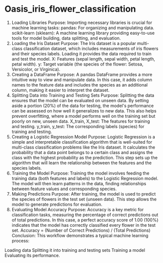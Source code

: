 # Oasis_iris_flower_classification
1. Loading Libraries
Purpose: Importing necessary libraries is crucial for machine learning tasks:
pandas: For organizing and manipulating data.
scikit-learn (sklearn): A machine learning library providing easy-to-use tools for model building, data splitting, and evaluation.
2. Loading the Iris Dataset
Purpose: The Iris dataset is a popular multi-class classification dataset, which includes measurements of iris flowers and their species labels. Loading it provides the data required to train and test the model.
X: Features (sepal length, sepal width, petal length, petal width).
y: Target variable (the species of the flower: Setosa, Versicolor, or Virginica).
3. Creating a DataFrame
Purpose: A pandas DataFrame provides a more intuitive way to view and manipulate data. In this case, it adds column names to the feature data and includes the species as an additional column, making it easier to interpret the dataset.
4. Splitting Data into Training and Testing Sets
Purpose: Splitting the data ensures that the model can be evaluated on unseen data. By setting aside a portion (20%) of the data for testing, the model's performance can be assessed on how well it generalizes to new data. This also helps prevent overfitting, where a model performs well on the training set but poorly on new, unseen data.
X_train, X_test: The features for training and testing.
y_train, y_test: The corresponding labels (species) for training and testing.
5. Creating a Logistic Regression Model
Purpose: Logistic Regression is a simple and interpretable classification algorithm that is well-suited for multi-class classification problems like the Iris dataset. It calculates the probability that a data point belongs to a certain class and assigns the class with the highest probability as the prediction.
This step sets up the algorithm that will learn the relationship between the features and the species labels.
6. Training the Model
Purpose: Training the model involves feeding the training data (both features and labels) to the Logistic Regression model. The model will then learn patterns in the data, finding relationships between feature values and corresponding species.
7. Making Predictions
Purpose: After training, the model is used to predict the species of flowers in the test set (unseen data). This step allows the model to generate predictions for evaluation.
8. Evaluating Model Accuracy
Purpose: Accuracy is a key metric for classification tasks, measuring the percentage of correct predictions out of total predictions. In this case, a perfect accuracy score of 1.00 (100%) indicates that the model has correctly classified every flower in the test set.
Accuracy = (Number of Correct Predictions) / (Total Predictions)
Conclusion:
This workflow demonstrates a typical machine learning process:

Loading data
Splitting it into training and testing sets
Training a model
Evaluating its performance.
